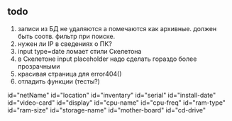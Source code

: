## todo

1. записи из БД не удаляются а помечаются как архивные. должен быть соотв. фильтр при поиске.
2. нужен ли IP в сведениях о ПК?
3. input type=date ломает стили Скелетона
4. в Скелетоне input placeholder надо сделать гораздо более прозрачными
5. красивая страница для error404()
6. отладить функции (тесты?)

id="netName"
id="location"
id="inventary"
id="serial"
id="install-date"
id="video-card"
id="display"
id="cpu-name"
id="cpu-freq"
id="ram-type"
id="ram-size"
id="storage-name"
id="mother-board"
id="cd-drive"